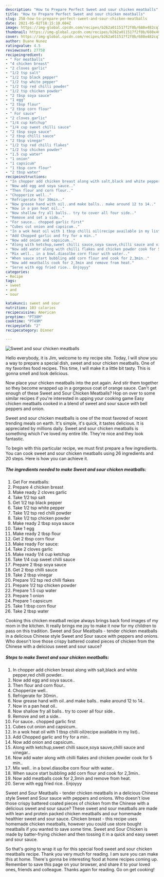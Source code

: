 ```yaml
---
description: "How to Prepare Perfect Sweet and sour chicken meatballs"
title: "How to Prepare Perfect Sweet and sour chicken meatballs"
slug: 258-how-to-prepare-perfect-sweet-and-sour-chicken-meatballs
date: 2021-05-02T18:15:10.604Z
image: https://img-global.cpcdn.com/recipes/b262a011517f2f0b/680x482cq70/sweet-and-sour-chicken-meatballs-recipe-main-photo.jpg
thumbnail: https://img-global.cpcdn.com/recipes/b262a011517f2f0b/680x482cq70/sweet-and-sour-chicken-meatballs-recipe-main-photo.jpg
cover: https://img-global.cpcdn.com/recipes/b262a011517f2f0b/680x482cq70/sweet-and-sour-chicken-meatballs-recipe-main-photo.jpg
author: Duane Nunez
ratingvalue: 4.5
reviewcount: 27758
recipeingredient:
- " For meatballs"
- "4 chicken breast"
- "2 cloves garlic"
- "1/2 tsp salt"
- "1/2 tsp black pepper"
- "1/2 tsp white pepper"
- "1/2 tsp red chilli powder"
- "1/2 tsp chicken powder"
- "2 tbsp soya sauce"
- "1 egg"
- "2 tbsp flour"
- "2 tbsp corn flour"
- " For sauce"
- "2 cloves garlic"
- "1/4 cup ketchup"
- "1/4 cup sweet chilli sauce"
- "2 tbsp soya sauce"
- "2 tbsp chilli sauce"
- "2 tbsp vinegar"
- "1/2 tsp red chilli flakes"
- "1/2 tsp chicken powder"
- "1.5 cup water"
- "1 onion"
- "1 capsicum"
- "1 tbsp corn flour"
- "2 tbsp water"
recipeinstructions:
- "In chopper add chicken breast along with salt,black and white pepper,red chilli powder.."
- "Now add egg and soya sauce.."
- "Then flour and corn flour.."
- "Chopperize well.."
- "Refrigerate for 30min.."
- "Now grease hand with oil..and make balls.. make around 12 to 14.."
- "Now in a pan heat oil.."
- "Now shallow fry all balls.. try to cover all four side.."
- "Remove and set a side.."
- "For sauce.. chopped garlic first"
- "Cubes cut onion and capsicum.."
- "In a wok heat oil with 1 tbsp chilli oil(recipe available in my list).."
- "Add Chopped garlic and fry for a min.."
- "Now add onion and capsicum.."
- "Along with ketchup,sweet chilli sauce,soya sauve,chilli sauce and vinegar.."
- "Now add water along with chilli flakes and chicken powder cook for 5 min.."
- "Mix well.. in a bowl.diasolbe corn flour with water.."
- "When sauce start bubbling add corn flour and cook for 2,3min.."
- "Now add meatballs cook for 2,3min and remove from heat."
- "Serve with egg fried rice.. Enjoyyy"
categories:
- Recipe
tags:
- sweet
- and
- sour

katakunci: sweet and sour 
nutrition: 103 calories
recipecuisine: American
preptime: "PT38M"
cooktime: "PT49M"
recipeyield: "2"
recipecategory: Dinner

---
```



![Sweet and sour chicken meatballs](https://img-global.cpcdn.com/recipes/b262a011517f2f0b/680x482cq70/sweet-and-sour-chicken-meatballs-recipe-main-photo.jpg)

Hello everybody, it is Jim, welcome to my recipe site. Today, I will show you a way to prepare a special dish, sweet and sour chicken meatballs. One of my favorites food recipes. This time, I will make it a little bit tasty. This is gonna smell and look delicious.

Now place your chicken meatballs into the pot again. And stir them together so they become wrapped up in a gorgeous coat of orange sauce. Can&#39;t get enough of these Sweet and Sour Chicken Meatballs? Hop on over to some similar recipes if you&#39;re interested in upping your cooking game Easy chicken meatballs cooked in a blend of sweet and sour sauce with bell peppers and onion.

Sweet and sour chicken meatballs is one of the most favored of recent trending meals on earth. It's simple, it's quick, it tastes delicious. It is appreciated by millions daily. Sweet and sour chicken meatballs is something which I've loved my entire life. They're nice and they look fantastic.


To begin with this particular recipe, we must first prepare a few ingredients. You can cook sweet and sour chicken meatballs using 26 ingredients and 20 steps. Here is how you can achieve it.

<!--inarticleads1-->

##### The ingredients needed to make Sweet and sour chicken meatballs:

1. Get  For meatballs:
1. Prepare 4 chicken breast
1. Make ready 2 cloves garlic
1. Take 1/2 tsp salt
1. Get 1/2 tsp black pepper
1. Take 1/2 tsp white pepper
1. Take 1/2 tsp red chilli powder
1. Take 1/2 tsp chicken powder
1. Make ready 2 tbsp soya sauce
1. Take 1 egg
1. Make ready 2 tbsp flour
1. Get 2 tbsp corn flour
1. Make ready  For sauce:
1. Take 2 cloves garlic
1. Make ready 1/4 cup ketchup
1. Take 1/4 cup sweet chilli sauce
1. Prepare 2 tbsp soya sauce
1. Get 2 tbsp chilli sauce
1. Take 2 tbsp vinegar
1. Prepare 1/2 tsp red chilli flakes
1. Prepare 1/2 tsp chicken powder
1. Prepare 1.5 cup water
1. Prepare 1 onion
1. Prepare 1 capsicum
1. Take 1 tbsp corn flour
1. Take 2 tbsp water


Cooking this chicken meatball recipe always brings back fond images of my mom in the kitchen. It really brings me joy to make it now for my children to pass on this tradition. Sweet and Sour Meatballs - tender chicken meatballs in a delicious Chinese style Sweet and Sour sauce with peppers and onions. Who doesn&#39;t love those crispy battered coated pieces of chicken from the Chinese with a delicious sweet and sour sauce? 

<!--inarticleads2-->

##### Steps to make Sweet and sour chicken meatballs:

1. In chopper add chicken breast along with salt,black and white pepper,red chilli powder..
1. Now add egg and soya sauce..
1. Then flour and corn flour..
1. Chopperize well..
1. Refrigerate for 30min..
1. Now grease hand with oil..and make balls.. make around 12 to 14..
1. Now in a pan heat oil..
1. Now shallow fry all balls.. try to cover all four side..
1. Remove and set a side..
1. For sauce.. chopped garlic first
1. Cubes cut onion and capsicum..
1. In a wok heat oil with 1 tbsp chilli oil(recipe available in my list)..
1. Add Chopped garlic and fry for a min..
1. Now add onion and capsicum..
1. Along with ketchup,sweet chilli sauce,soya sauve,chilli sauce and vinegar..
1. Now add water along with chilli flakes and chicken powder cook for 5 min..
1. Mix well.. in a bowl.diasolbe corn flour with water..
1. When sauce start bubbling add corn flour and cook for 2,3min..
1. Now add meatballs cook for 2,3min and remove from heat.
1. Serve with egg fried rice.. Enjoyyy


Sweet and Sour Meatballs - tender chicken meatballs in a delicious Chinese style Sweet and Sour sauce with peppers and onions. Who doesn&#39;t love those crispy battered coated pieces of chicken from the Chinese with a delicious sweet and sour sauce? These sweet and sour meatballs are made with lean and protein packed chicken meatballs and our homemade healthier sweet and sour sauce. Chicken breast - this recipe uses homemade chicken meatballs, however you could use store bought meatballs if you wanted to save some time. Sweet and Sour Chicken is made by batter-frying chicken and then tossing it in a quick and easy sweet and sour sauce. 

So that's going to wrap it up for this special food sweet and sour chicken meatballs recipe. Thank you very much for reading. I am sure you can make this at home. There's gonna be interesting food at home recipes coming up. Remember to save this page on your browser, and share it to your loved ones, friends and colleague. Thanks again for reading. Go on get cooking!
